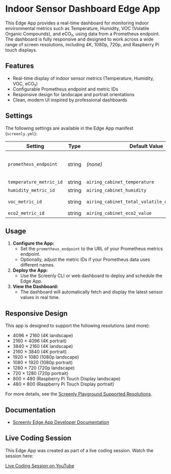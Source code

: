 # Indoor Sensor Dashboard Edge App

This Edge App provides a real-time dashboard for monitoring indoor environmental metrics such as Temperature, Humidity, VOC (Volatile Organic Compounds), and eCO₂, using data from a Prometheus endpoint. The dashboard is fully responsive and designed to work across a wide range of screen resolutions, including 4K, 1080p, 720p, and Raspberry Pi touch displays.

## Features
- Real-time display of indoor sensor metrics (Temperature, Humidity, VOC, eCO₂)
- Configurable Prometheus endpoint and metric IDs
- Responsive design for landscape and portrait orientations
- Clean, modern UI inspired by professional dashboards

## Settings
The following settings are available in the Edge App manifest (`screenly.yml`):

| Setting                  | Type    | Default Value                                 | Description                                                                 |
|--------------------------|---------|-----------------------------------------------|-----------------------------------------------------------------------------|
| `prometheus_endpoint`    | string  | *(none)*                                      | **Required.** URL to the Prometheus metrics endpoint (e.g., `http://192.168.3.80/metrics`). |
| `temperature_metric_id`  | string  | `airing_cabinet_temperature`                  | Metric ID for temperature.                                                  |
| `humidity_metric_id`     | string  | `airing_cabinet_humidity`                     | Metric ID for humidity.                                                     |
| `voc_metric_id`          | string  | `airing_cabinet_total_volatile_organic_compound` | Metric ID for VOC (Volatile Organic Compounds).                             |
| `eco2_metric_id`         | string  | `airing_cabinet_eco2_value`                   | Metric ID for eCO₂.                                                         |

## Usage
1. **Configure the App:**
   - Set the `prometheus_endpoint` to the URL of your Prometheus metrics endpoint.
   - Optionally, adjust the metric IDs if your Prometheus data uses different names.
2. **Deploy the App:**
   - Use the Screenly CLI or web dashboard to deploy and schedule the Edge App.
3. **View the Dashboard:**
   - The dashboard will automatically fetch and display the latest sensor values in real time.

## Responsive Design
This app is designed to support the following resolutions (and more):
- 4096 × 2160 (4K landscape)
- 2160 × 4096 (4K portrait)
- 3840 × 2160 (4K landscape)
- 2160 × 3840 (4K portrait)
- 1920 × 1080 (1080p landscape)
- 1080 × 1920 (1080p portrait)
- 1280 × 720 (720p landscape)
- 720 × 1280 (720p portrait)
- 800 × 480 (Raspberry Pi Touch Display landscape)
- 480 × 800 (Raspberry Pi Touch Display portrait)

For more details, see the [Screenly Playground Supported Resolutions](https://raw.githubusercontent.com/Screenly/Playground/refs/heads/master/docs/resolutions.md).

## Documentation
- [Screenly Edge App Developer Documentation](https://developer.screenly.io/edge-apps/#edge-apps)

## Live Coding Session
This Edge App was created as part of a live coding session. Watch the session here:

[Live Coding Session on YouTube](https://www.youtube.com/watch?v=TGu8MwtWwnc)